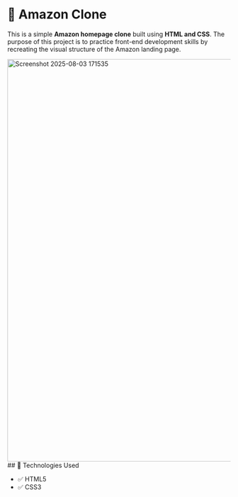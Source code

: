 # 🛒 Amazon Clone

This is a simple **Amazon homepage clone** built using **HTML and CSS**. The purpose of this project is to practice front-end development skills by recreating the visual structure of the Amazon landing page.

<img width="1900" height="908" alt="Screenshot 2025-08-03 171535" src="https://github.com/user-attachments/assets/3bfc2ff9-46b6-457a-ad8c-e0bfb7bfa5cc" />
## 🔧 Technologies Used

- ✅ HTML5
- ✅ CSS3

